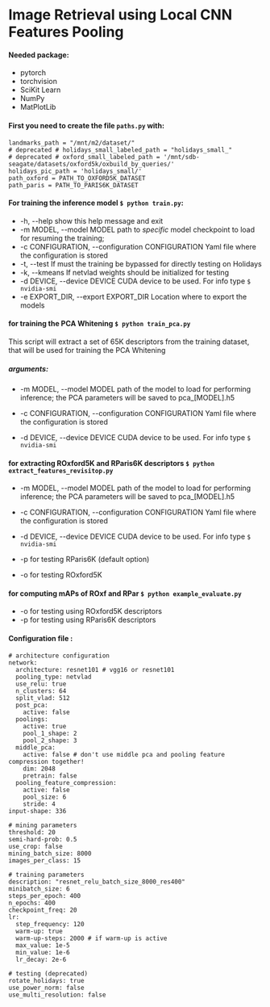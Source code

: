 # Image Retrieval using Local CNN Features Pooling

#### Needed package:
* pytorch
* torchvision
* SciKit Learn
* NumPy
* MatPlotLib

#### First you need to create the file `paths.py` with:
```
landmarks_path = "/mnt/m2/dataset/"
# deprecated # holidays_small_labeled_path = "holidays_small_"
# deprecated # oxford_small_labeled_path = '/mnt/sdb-seagate/datasets/oxford5k/oxbuild_by_queries/'
holidays_pic_path = 'holidays_small/'
path_oxford = PATH_TO_OXFORD5K_DATASET
path_paris = PATH_TO_PARIS6K_DATASET
```

#### For training the inference model `$ python train.py`:
*  -h, --help            show this help message and exit
*  -m MODEL, --model MODEL
                        path to *specific* model checkpoint to load for resuming the training;
*  -c CONFIGURATION, --configuration CONFIGURATION
                        Yaml file where the configuration is stored
*  -t, --test            If must the training be bypassed for directly testing on Holidays
*  -k, --kmeans          If netvlad weights should be initialized for testing
*  -d DEVICE, --device DEVICE
                        CUDA device to be used. For info type `$ nvidia-smi`
* -e EXPORT_DIR, --export EXPORT_DIR
                        Location where to export the models
#### for training the PCA Whitening `$ python train_pca.py`
This script will extract a set of 65K descriptors from the training dataset, 
that will be used for training the PCA Whitening  
##### arguments: 
* -m MODEL, --model MODEL
                        path of the model to load for performing inference; 
                        the PCA parameters will be saved to pca_[MODEL].h5
                        
*  -c CONFIGURATION, --configuration CONFIGURATION
                        Yaml file where the configuration is stored
*  -d DEVICE, --device DEVICE
                        CUDA device to be used. For info type `$ nvidia-smi`
                        
#### for extracting ROxford5K and RParis6K descriptors `$ python extract_features_revisitop.py`
* -m MODEL, --model MODEL
                        path of the model to load for performing inference; 
                        the PCA parameters will be saved to pca_[MODEL].h5
                        
*  -c CONFIGURATION, --configuration CONFIGURATION
                        Yaml file where the configuration is stored
*  -d DEVICE, --device DEVICE
                        CUDA device to be used. For info type `$ nvidia-smi`
*  -p for testing RParis6K (default option)
*  -o for testing ROxford5K

#### for computing mAPs of ROxf and RPar `$ python example_evaluate.py`
* -o for testing using ROxford5K descriptors
* -p for testing using RParis6K descriptors

#### Configuration file :
```
# architecture configuration
network:
  architecture: resnet101 # vgg16 or resnet101
  pooling_type: netvlad
  use_relu: true
  n_clusters: 64
  split_vlad: 512
  post_pca:
    active: false
  poolings:
    active: true
    pool_1_shape: 2
    pool_2_shape: 3
  middle_pca:
    active: false # don't use middle pca and pooling feature compression together!
    dim: 2048
    pretrain: false
  pooling_feature_compression:
    active: false
    pool_size: 6
    stride: 4
input-shape: 336

# mining parameters
threshold: 20
semi-hard-prob: 0.5
use_crop: false
mining_batch_size: 8000
images_per_class: 15

# training parameters
description: "resnet_relu_batch_size_8000_res400"
minibatch_size: 6
steps_per_epoch: 400
n_epochs: 400
checkpoint_freq: 20
lr:
  step_frequency: 120
  warm-up: true
  warm-up-steps: 2000 # if warm-up is active
  max_value: 1e-5
  min_value: 1e-6
  lr_decay: 2e-6

# testing (deprecated)
rotate_holidays: true
use_power_norm: false
use_multi_resolution: false
```
